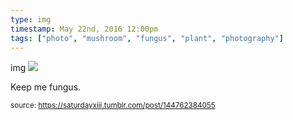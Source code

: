 ```yaml
---
type: img
timestamp: May 22nd, 2016 12:00pm
tags: ["photo", "mushroom", "fungus", "plant", "photography"]
---
```

img
<img src="https://saturdayxiii.github.io/media/144762384055.jpg"/>

Keep me fungus.
 
      
      
      
      
      
  
<small>source: https://saturdayxiii.tumblr.com/post/144762384055</small>